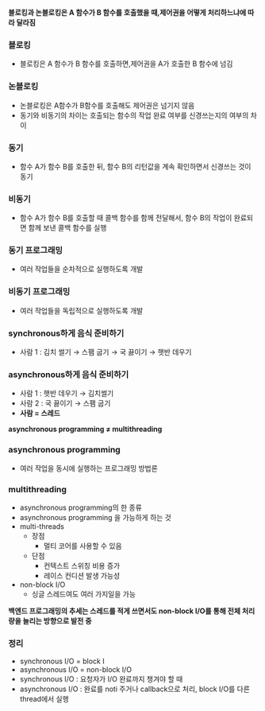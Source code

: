 **블로킹과 논블로킹은 A 함수가 B 함수를 호출했을 때,제어권을 어떻게 처리하느냐에 따라 달라짐**

### 블로킹

* 블로킹은 A 함수가 B 함수를 호출하면,제어권을 A가 호출한 B 함수에 넘김

### 논블로킹

* 논블로킹은 A함수가 B함수를 호출해도 제어권은 넘기지 않음 
* 동기와 비동기의 차이는 호출되는 함수의 작업 완료 여부를 신경쓰는지의 여부의 차이

### 동기
* 함수 A가 함수 B를 호출한 뒤, 함수 B의 리턴값을 계속 확인하면서 신경쓰는 것이 동기

### 비동기
* 함수 A가 함수 B를 호출할 때 콜백 함수를 함께 전달해서, 함수 B의 작업이 완료되면 함께 보낸 콜백 함수를 실행

### 동기 프로그래밍

* 여러 작업들을 순차적으로 실행하도록 개발

### 비동기 프로그래밍

* 여러 작업들을 독립적으로 실행하도록 개발

### synchronous하게 음식 준비하기

* 사람 1 : 김치 썰기 → 스팸 굽기 → 국 끓이기  → 햇반 데우기

### asynchronous하게 음식 준비하기

* 사람 1 : 햇반 데우기 → 김치썰기 
* 사람 2 : 국 끓이기 → 스팸 굽기
* **사람 = 스레드**

**asynchronous programming ≠ multithreading**

### asynchronous programming

- 여러 작업을 동시에 실행하는 프로그래밍 방법론

### multithreading

- asynchronous programming의 한 종류 
- asynchronous programming 을 가능하게 하는 것
- multi-threads
    - 장점
        - 멀티 코어를 사용할 수 있음
    - 단점
        - 컨텍스트 스위칭 비용 증가
        - 레이스 컨디션 발생 가능성
- non-block I/O
    - 싱글 스레드여도 여러 가지일을 가능

**백엔드 프로그래밍의 추세는 스레드를 적게 쓰면서도 non-block I/O를 통해 전체 처리량을 늘리는 방향으로 발전 중**

### 정리
* synchronous I/O = block I 
* asynchronous I/O = non-block I/O 
* synchronous I/O : 요청자가 I/O 완료까지 챙겨야 할 때 
* asynchronous I/O : 완료를 noti 주거나 callback으로 처리, block I/O를 다른 thread에서 실행


